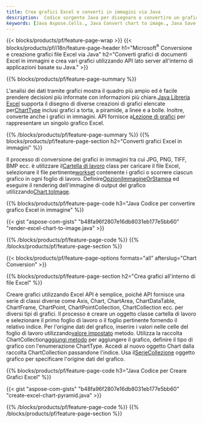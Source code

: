 ```yaml
---
title: Crea grafici Excel e converti in immagini via Java
description:  Codice sorgente Java per disegnare e convertire un grafico o un diagramma in Excel Microsoft utilizzando la Libreria Java.
keywords: [Java Aspose.Cells., Java Convert chart to image., Java Save chart to image., Java chart to image., create charts in Java., insert charts in Java., manage charts in Java]
---
```

{{< blocks/products/pf/feature-page-wrap >}}
{{< blocks/products/pf/i18n/feature-page-header h1="Microsoft<sup>&reg;</sup> Conversione e creazione grafici file Excel via Java" h2="Converti grafici di documenti Excel in immagini e crea vari grafici utilizzando API lato server all\'interno di applicazioni basate su Java." >}}


{{% blocks/products/pf/feature-page-summary %}}

 L'analisi dei dati tramite grafici mostra il quadro più ampio ed è facile prendere decisioni più informate con informazioni più chiare.[Java Libreria Excel](/cells/it/java/) supporta il disegno di diverse creazioni di grafici elencate per[ChartType](https://reference.aspose.com/cells/java/com.aspose.cells/ChartType) inclusi grafici a torta, a piramide, a linee e a bolle. Inoltre, converte anche i grafici in immagini. API fornisce a[Lezione di grafici](https://reference.aspose.com/cells/java/com.aspose.cells/Chart) per rappresentare un singolo grafico Excel.

{{% /blocks/products/pf/feature-page-summary %}}
{{% blocks/products/pf/feature-page-section h2="Converti grafici Excel in immagini" %}}

 Il processo di conversione dei grafici in immagini tra cui JPG, PNG, TIFF, BMP ecc. è utilizzare il[Cartella di lavoro](https://reference.aspose.com/java/cells/com.aspose.cells/workbook) class per caricare il file Excel, selezionare il file pertinente[workset](https://reference.aspose.com/cells/java/com.aspose.cells/worksheet) contenente i grafici o scorrere ciascun grafico in ogni foglio di lavoro. Definire[OpzioniImmagineOrStampa](https://reference.aspose.com/cells/java/com.aspose.cells/ImageOrPrintOptions) ed eseguire il rendering dell'immagine di output del grafico utilizzando[Chart.toImage](https://reference.aspose.com/cells/java/com.aspose.cells/chart#toImage(java.io.OutputStream,%20com.aspose.cells.ImageOrPrintOptions)).


{{% blocks/products/pf/feature-page-code h3="Java Codice per convertire grafico Excel in immagine" %}}

{{< gist "aspose-com-gists" "b48fa96f2807e16db8031eb177e5bb60" "render-excel-chart-to-image.java" >}}

{{% /blocks/products/pf/feature-page-code %}}
{{% /blocks/products/pf/feature-page-section %}}

{{< blocks/products/pf/feature-page-options formats="all" afterslug="Chart Conversion" >}}


{{% blocks/products/pf/feature-page-section h2="Crea grafici all\'interno di file Excel" %}}

Creare grafici utilizzando Excel API è semplice, poiché API fornisce una serie di classi diverse come Axis, Chart, ChartArea, ChartDataTable, ChartFrame, ChartPoint, ChartPointCollection, ChartCollection ecc. per diversi tipi di grafici. Il processo è creare un oggetto classe cartella di lavoro e selezionare il primo foglio di lavoro o il foglio pertinente fornendo il relativo indice. Per l'origine dati del grafico, inserire i valori nelle celle del foglio di lavoro utilizzando[valore impostato](https://reference.aspose.com/cells/java/com.aspose.cells/cell#Value) metodo. Utilizza la raccolta ChartCollection[aggiungi metodo](https://reference.aspose.com/cells/java/com.aspose.cells/chartcollection#add(int,%20int,%20int,%20int,%20int) ) per aggiungere il grafico, definire il tipo di grafico con l'enumerazione ChartType. Accedi al nuovo oggetto Chart dalla raccolta ChartCollection passandone l'indice. Usa il[SerieCollezione](https://reference.aspose.com/cells/java/com.aspose.cells/SeriesCollection) oggetto grafico per specificare l'origine dati del grafico.

{{% blocks/products/pf/feature-page-code h3="Java Codice per Creare Grafici Excel" %}}

{{< gist "aspose-com-gists" "b48fa96f2807e16db8031eb177e5bb60" "create-excel-chart-pyramid.java" >}}

{{% /blocks/products/pf/feature-page-code %}}
{{% /blocks/products/pf/feature-page-section %}}
